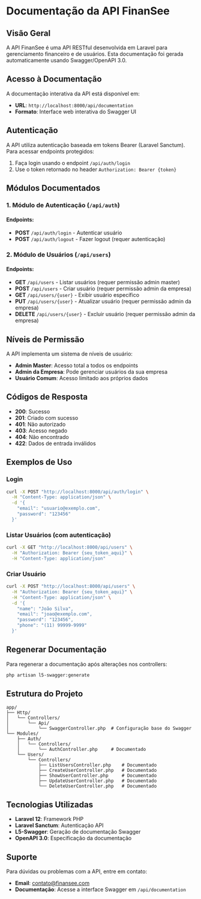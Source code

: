 # Documentação da API FinanSee

## Visão Geral

A API FinanSee é uma API RESTful desenvolvida em Laravel para gerenciamento financeiro e de usuários. Esta documentação foi gerada automaticamente usando Swagger/OpenAPI 3.0.

## Acesso à Documentação

A documentação interativa da API está disponível em:
- **URL**: `http://localhost:8000/api/documentation`
- **Formato**: Interface web interativa do Swagger UI

## Autenticação

A API utiliza autenticação baseada em tokens Bearer (Laravel Sanctum). Para acessar endpoints protegidos:

1. Faça login usando o endpoint `/api/auth/login`
2. Use o token retornado no header `Authorization: Bearer {token}`

## Módulos Documentados

### 1. Módulo de Autenticação (`/api/auth`)

#### Endpoints:
- **POST** `/api/auth/login` - Autenticar usuário
- **POST** `/api/auth/logout` - Fazer logout (requer autenticação)

### 2. Módulo de Usuários (`/api/users`)

#### Endpoints:
- **GET** `/api/users` - Listar usuários (requer permissão admin master)
- **POST** `/api/users` - Criar usuário (requer permissão admin da empresa)
- **GET** `/api/users/{user}` - Exibir usuário específico
- **PUT** `/api/users/{user}` - Atualizar usuário (requer permissão admin da empresa)
- **DELETE** `/api/users/{user}` - Excluir usuário (requer permissão admin da empresa)

## Níveis de Permissão

A API implementa um sistema de níveis de usuário:

- **Admin Master**: Acesso total a todos os endpoints
- **Admin da Empresa**: Pode gerenciar usuários da sua empresa
- **Usuário Comum**: Acesso limitado aos próprios dados

## Códigos de Resposta

- **200**: Sucesso
- **201**: Criado com sucesso
- **401**: Não autorizado
- **403**: Acesso negado
- **404**: Não encontrado
- **422**: Dados de entrada inválidos

## Exemplos de Uso

### Login
```bash
curl -X POST "http://localhost:8000/api/auth/login" \
  -H "Content-Type: application/json" \
  -d '{
    "email": "usuario@exemplo.com",
    "password": "123456"
  }'
```

### Listar Usuários (com autenticação)
```bash
curl -X GET "http://localhost:8000/api/users" \
  -H "Authorization: Bearer {seu_token_aqui}" \
  -H "Content-Type: application/json"
```

### Criar Usuário
```bash
curl -X POST "http://localhost:8000/api/users" \
  -H "Authorization: Bearer {seu_token_aqui}" \
  -H "Content-Type: application/json" \
  -d '{
    "name": "João Silva",
    "email": "joao@exemplo.com",
    "password": "123456",
    "phone": "(11) 99999-9999"
  }'
```

## Regenerar Documentação

Para regenerar a documentação após alterações nos controllers:

```bash
php artisan l5-swagger:generate
```

## Estrutura do Projeto

```
app/
├── Http/
│   └── Controllers/
│       └── Api/
│           └── SwaggerController.php  # Configuração base do Swagger
└── Modules/
    ├── Auth/
    │   └── Controllers/
    │       └── AuthController.php     # Documentado
    └── Users/
        └── Controllers/
            ├── ListUsersController.php    # Documentado
            ├── CreateUserController.php   # Documentado
            ├── ShowUserController.php     # Documentado
            ├── UpdateUserController.php   # Documentado
            └── DeleteUserController.php   # Documentado
```

## Tecnologias Utilizadas

- **Laravel 12**: Framework PHP
- **Laravel Sanctum**: Autenticação API
- **L5-Swagger**: Geração de documentação Swagger
- **OpenAPI 3.0**: Especificação da documentação

## Suporte

Para dúvidas ou problemas com a API, entre em contato:
- **Email**: contato@finansee.com
- **Documentação**: Acesse a interface Swagger em `/api/documentation`
